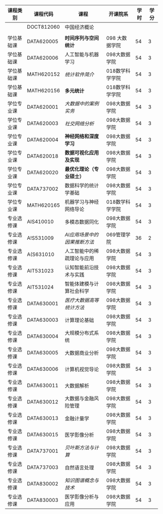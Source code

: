 
| 课程类别  | 课程代码       | 课程               | 开课院系      | 学时  | 学分  |
| ----- | ---------- | ---------------- | --------- | --- | --- |
|       | DOCT812060 | 中国经济概论           |           |     |     |
|       |            |                  |           |     |     |
| 学位基础课 | DATA620005 | **时间序列与空间统计**    | 098 大数据学院 | 54  | 3   |
| 学位基础课 | DATA620006 | 人工智能与机器学习        | 098大数据学院  | 54  | 3   |
| 学位基础课 | MATH620152 | *统计软件简介*         | 018数学科学学院 | 54  | 3   |
| 学位基础课 | MATH620156 | **多元统计**         | 018数学科学学院 | 54  | 3   |
| 学位专业课 | DATA620001 | *大数据中的案例实务*      | 098大数据学院  | 54  | 3   |
| 学位专业课 | DATA620003 | *社交网络分析*         | 098大数据学院  | 54  | 3   |
| 学位专业课 | DATA620004 | **神经网络和深度学习**    | 098大数据学院  | 54  | 3   |
| 学位专业课 | DATA620018 | **数据可视化应用及实现**   | 098大数据学院  | 54  | 3   |
| 学位专业课 | DATA620020 | **最优化理论（专业硕士）**  | 098大数据学院  | 54  | 3   |
| 学位专业课 | DATA737002 | 数据科学的统计学基础       | 098大数据学院  | 54  | 3   |
| 学位专业课 | MATH620165 | 机器学习与神经网络导论      | 018数学科学学院 | 54  | 3   |
| 专业选修课 | AIS410010  | 多模态数据同化          | 098大数据学院  | 54  | 3   |
| 专业选修课 | A!S531009  | *Al应用场景中的因果推断方法* | 069管理学院   | 36  | 2   |
| 专业选修课 | A(S631010  | 人工智能中的稀疏理论与应用    | 098大数据学院  | 54  | 3   |
| 专业选修课 | AIT531023  | 认知智能前沿技术与实践      | 098大数据学院  | 54  | 3   |
| 专业选修课 | AIT531024  | 智能体建模与计算社会科学     | 098大数据学院  | 54  | 3   |
| 专业选修课 | DATA630001 | *医疗大数据高等统计方法*    | 098大数据学院  | 54  | 3   |
| 专业选修课 | DATA630003 | 计算理论基础           | 098大数据学院  | 54  | 3   |
| 专业选修课 | DATA630004 | 大规模分布式系统         | 098大数据学院  | 54  | 3   |
| 专业选修课 | DATA630005 | 大数据商业分析          | 098大数据学院  | 54  | 3   |
| 专业选修课 | DATA630006 | 计算机视觉导论          | 098大数据学院  | 54  | 3   |
| 专业选修课 | DATA630011 | 大数据解析            | 098大数据学院  | 54  | 3   |
| 专业选修课 | DATA630012 | 大数据与金融风险管理       | 098大数据学院  | 54  | 3   |
| 专业选修课 | DATA630013 | 金融计量学            | 098大数据学院  | 54  | 3   |
| 专业选修课 | DATA630015 | 医学影像分析           | 098大数据学院  | 54  | 3   |
| 专业选修课 | DATA737001 | *贝叶斯方法与计算*       | 098大数据学院  | 54  | 3   |
| 专业选修课 | DATA737003 | 自然语言处理           | 098大数据学院  | 54  | 3   |
| 专业选修课 | DATA830002 | *知识图谱概念与技术*      | 098大数据学院  | 54  | 3   |
| 专业选修课 | DATA830003 | 医学影像分析与应用        | 098大数据学院  | 54  | 3   |